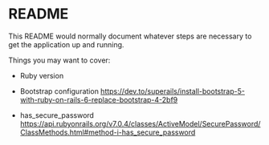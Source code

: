 # README

This README would normally document whatever steps are necessary to get the
application up and running.

Things you may want to cover:

* Ruby version

* Bootstrap configuration
https://dev.to/superails/install-bootstrap-5-with-ruby-on-rails-6-replace-bootstrap-4-2bf9

* has_secure_password
https://api.rubyonrails.org/v7.0.4/classes/ActiveModel/SecurePassword/ClassMethods.html#method-i-has_secure_password